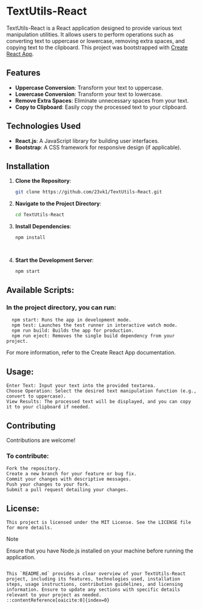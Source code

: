 # TextUtils-React

TextUtils-React is a React application designed to provide various text manipulation utilities. It allows users to perform operations such as converting text to uppercase or lowercase, removing extra spaces, and copying text to the clipboard. This project was bootstrapped with [Create React App](https://github.com/facebook/create-react-app).

## Features

- **Uppercase Conversion**: Transform your text to uppercase.
- **Lowercase Conversion**: Transform your text to lowercase.
- **Remove Extra Spaces**: Eliminate unnecessary spaces from your text.
- **Copy to Clipboard**: Easily copy the processed text to your clipboard.

## Technologies Used

- **React.js**: A JavaScript library for building user interfaces.
- **Bootstrap**: A CSS framework for responsive design (if applicable).

## Installation

1. **Clone the Repository**:

   ```bash
   git clone https://github.com/23vk1/TextUtils-React.git

2. **Navigate to the Project Directory**:

   ```bash
   cd TextUtils-React

3. **Install Dependencies**:

   ```bash
   npm install

      
4. **Start the Development Server**:

   ```bash
   npm start


## Available Scripts:
### In the project directory, you can run:
      npm start: Runs the app in development mode.
      npm test: Launches the test runner in interactive watch mode.
      npm run build: Builds the app for production.
      npm run eject: Removes the single build dependency from your project.
For more information, refer to the Create React App documentation.

## Usage:
    Enter Text: Input your text into the provided textarea.
    Choose Operation: Select the desired text manipulation function (e.g., convert to uppercase).
    View Results: The processed text will be displayed, and you can copy it to your clipboard if needed.

## Contributing
Contributions are welcome! 
### To contribute:
    Fork the repository.
    Create a new branch for your feature or bug fix.
    Commit your changes with descriptive messages.
    Push your changes to your fork.
    Submit a pull request detailing your changes.

## License:
    This project is licensed under the MIT License. See the LICENSE file for more details.

>[!Note]
>Ensure that you have Node.js installed on your machine before running the application.

```pgsql
  
This `README.md` provides a clear overview of your TextUtils-React project, including its features, technologies used, installation steps, usage instructions, contribution guidelines, and licensing information. Ensure to update any sections with specific details relevant to your project as needed.
::contentReference[oaicite:0]{index=0}
 



